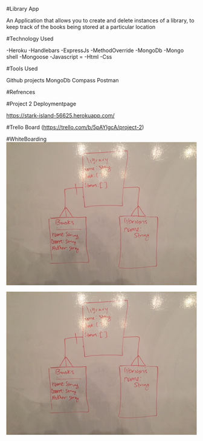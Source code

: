 #Library App


An Application that allows you to create and delete instances of a library, to keep track of the books being stored at a particular location


#Technology Used

-Heroku
-Handlebars
-ExpressJs
-MethodOverride
-MongoDb
-Mongo shell
-Mongoose
-Javascript =
-Html
-Css 

#Tools Used

Github projects
MongoDb Compass
Postman

#Refrences


#Project 2 Deploymentpage 

https://stark-island-56625.herokuapp.com/

#Trello Board 
(https://trello.com/b/5pAYIgcA/project-2)

#WhiteBoarding
![alttext](IMG_1356.JPG)


![alttext](IMG_1356.JPG)




